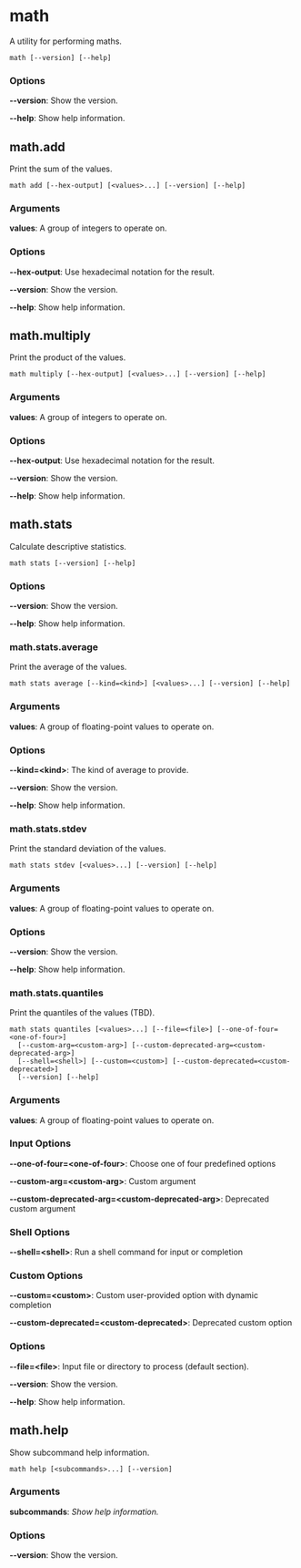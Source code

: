 # math

<!-- Generated by swift-argument-parser -->

A utility for performing maths.

```
math [--version] [--help]
```

### Options

**--version**:
Show the version.

**--help**:
Show help information.

## math.add

Print the sum of the values.

```
math add [--hex-output] [<values>...] [--version] [--help]
```

### Arguments

**values**:
A group of integers to operate on.

### Options

**--hex-output**:
Use hexadecimal notation for the result.

**--version**:
Show the version.

**--help**:
Show help information.

## math.multiply

Print the product of the values.

```
math multiply [--hex-output] [<values>...] [--version] [--help]
```

### Arguments

**values**:
A group of integers to operate on.

### Options

**--hex-output**:
Use hexadecimal notation for the result.

**--version**:
Show the version.

**--help**:
Show help information.

## math.stats

Calculate descriptive statistics.

```
math stats [--version] [--help]
```

### Options

**--version**:
Show the version.

**--help**:
Show help information.

### math.stats.average

Print the average of the values.

```
math stats average [--kind=<kind>] [<values>...] [--version] [--help]
```

### Arguments

**values**:
A group of floating-point values to operate on.

### Options

**--kind=\<kind\>**:
The kind of average to provide.

**--version**:
Show the version.

**--help**:
Show help information.

### math.stats.stdev

Print the standard deviation of the values.

```
math stats stdev [<values>...] [--version] [--help]
```

### Arguments

**values**:
A group of floating-point values to operate on.

### Options

**--version**:
Show the version.

**--help**:
Show help information.

### math.stats.quantiles

Print the quantiles of the values (TBD).

```
math stats quantiles [<values>...] [--file=<file>] [--one-of-four=<one-of-four>]
  [--custom-arg=<custom-arg>] [--custom-deprecated-arg=<custom-deprecated-arg>]
  [--shell=<shell>] [--custom=<custom>] [--custom-deprecated=<custom-deprecated>]
  [--version] [--help]
```

### Arguments

**values**:
A group of floating-point values to operate on.

### Input Options

**--one-of-four=\<one-of-four\>**:
Choose one of four predefined options

**--custom-arg=\<custom-arg\>**:
Custom argument

**--custom-deprecated-arg=\<custom-deprecated-arg\>**:
Deprecated custom argument

### Shell Options

**--shell=\<shell\>**:
Run a shell command for input or completion

### Custom Options

**--custom=\<custom\>**:
Custom user-provided option with dynamic completion

**--custom-deprecated=\<custom-deprecated\>**:
Deprecated custom option

### Options

**--file=\<file\>**:
Input file or directory to process (default section).

**--version**:
Show the version.

**--help**:
Show help information.

## math.help

Show subcommand help information.

```
math help [<subcommands>...] [--version]
```

### Arguments

**subcommands**:
*Show help information.*

### Options

**--version**:
Show the version.
